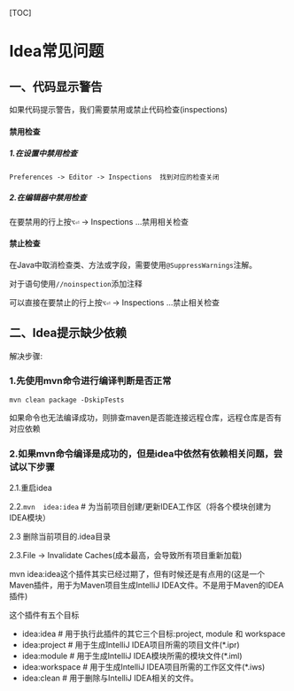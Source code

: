 [TOC]

# Idea常见问题



## 一、代码显示警告

如果代码提示警告，我们需要禁用或禁止代码检查(inspections)

#### 禁用检查

##### 1.在设置中禁用检查

```Preferences -> Editor -> Inspections  找到对应的检查关闭```

##### 2.在编辑器中禁用检查

在要禁用的行上按`⌥⏎` -> Inspections ...禁用相关检查



#### 禁止检查

在Java中取消检查类、方法或字段，需要使用`@SuppressWarnings`注解。

对于语句使用`//noinspection`添加注释



可以直接在要禁止的行上按`⌥⏎` -> Inspections ...禁止相关检查





## 二、Idea提示缺少依赖

解决步骤:

### 1.先使用mvn命令进行编译判断是否正常

```shell
mvn clean package -DskipTests
```
如果命令也无法编译成功，则排查maven是否能连接远程仓库，远程仓库是否有对应依赖


### 2.如果mvn命令编译是成功的，但是idea中依然有依赖相关问题，尝试以下步骤

2.1.重启idea   

2.2.`mvn  idea:idea`     # 为当前项目创建/更新IDEA工作区（将各个模块创建为IDEA模块）

2.3 删除当前项目的.idea目录

2.3.File -> Invalidate Caches(成本最高，会导致所有项目重新加载)



mvn idea:idea这个插件其实已经过期了，但有时候还是有点用的(这是一个Maven插件，用于为Maven项目生成IntelliJ IDEA文件。不是用于Maven的IDEA插件)

这个插件有五个目标

- idea:idea  # 用于执行此插件的其它三个目标:project, module 和 workspace
- idea:project # 用于生成IntelliJ IDEA项目所需的项目文件(*.ipr)
- idea:module # 用于生成IntelliJ IDEA模块所需的模块文件(*.iml)
- idea:workspace # 用于生成IntelliJ IDEA项目所需的工作区文件(*.iws)
- idea:clean # 用于删除与IntelliJ IDEA相关的文件。